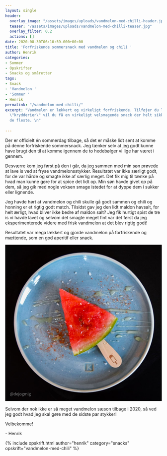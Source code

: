 ```yaml
---
layout: single
header:
  overlay_image: "/assets/images/uploads/vandmelon-med-chilli-header.jpg"
  teaser: "/assets/images/uploads/vandmelon-med-chilli-teaser.jpg"
  overlay_filter: 0.2
  actions: []
date: 2020-08-30T06:10:59.000+00:00
title: 'Forfriskende sommersnack med vandmelon og chili '
author: Henrik
categories:
- Sommer
- Opskrifter
- Snacks og småretter
tags:
- Snack
- 'Vandmelon '
- 'Sommer '
- Henrik
permalink: "/vandmelon-med-chilli/"
excerpt: "Vandmelon er lækkert og virkeligt forfriskende. Tilføjer du lige tre simple
  \"krydderier\" vil du få en virkeligt velsmagende snack der helt sikkert overrasker
  de fleste. \n"

---
```

Der er officielt én sommerdag tilbage, så det er måske lidt sent at komme på denne forfriskende sommersnack. Jeg tænker selv at jeg godt kunne have brugt den til at komme igennem de to hedebølger vi lige har været i gennem.

Desværre kom jeg først på den i går, da jeg sammen med min søn prøvede at lave is ved at fryse vandmelonsstykker. Resultatet var ikke særligt godt, for de var hårde og smagte ikke af særlig meget. Det fik mig til tænke på hvad man kunne gøre for at spice det lidt op. Min søn havde givet op på dem, så jeg gik med nogle voksen smage istedet for at dyppe dem i sukker eller lignende.

Jeg havde hørt at vandmelon og chili skulle gå godt sammen og chili og honning er et rigtig godt match. Tilsidst gav jeg den lidt maldon havsalt, for helt ærligt, hvad bliver ikke bedre af maldon salt? Jeg fik hurtigt spist de tre is vi havde lavet og selvom det smagte meget fint var det først da jeg eksperimenterede videre med frisk vandmelon at det blev rigtig godt! 

Resultatet var mega lækkert og gjorde vandmelon på forfriskende og mættende, som en god aperitif eller snack.

![](/assets/images/uploads/vandmelon-med-chilli-teaser.jpg)

Selvom der nok ikke er så meget vandmelon sæson tilbage i 2020, så ved jeg godt hvad jeg skal gøre med de sidste par stykker!

Velbekomme!

\- Henrik

{% include opskrift.html author="henrik" category="snacks" opskrift="vandmelon-med-chili" %}